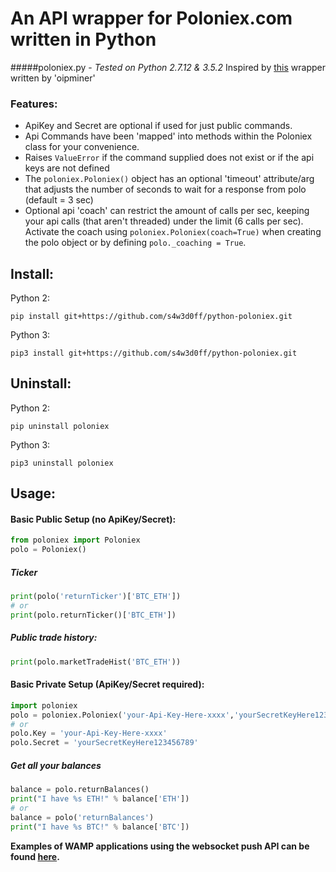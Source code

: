 # **An API wrapper for Poloniex.com written in Python**
#####poloniex.py - _Tested on Python 2.7.12 & 3.5.2_
Inspired by [this](http://pastebin.com/8fBVpjaj) wrapper written by 'oipminer'

### Features:
- ApiKey and Secret are optional if used for just public commands.
- Api Commands have been 'mapped' into methods within the Poloniex class for your convenience.
- Raises `ValueError` if the command supplied does not exist or if the api keys are not defined
- The `poloniex.Poloniex()` object has an optional 'timeout' attribute/arg that adjusts the number of seconds to wait for a response from polo (default = 3 sec)
- Optional api 'coach' can restrict the amount of calls per sec, keeping your api calls (that aren't threaded) under the limit (6 calls per sec). Activate the coach using `poloniex.Poloniex(coach=True)` when creating the polo object or by defining `polo._coaching = True`.

## Install:
Python 2: 
```
pip install git+https://github.com/s4w3d0ff/python-poloniex.git
```

Python 3: 
```
pip3 install git+https://github.com/s4w3d0ff/python-poloniex.git
```

## Uninstall:
Python 2: 
```
pip uninstall poloniex
```

Python 3: 
```
pip3 uninstall poloniex
```

## Usage:
#### **Basic Public Setup (no ApiKey/Secret):**
```python
from poloniex import Poloniex
polo = Poloniex()
```
##### Ticker
```python
print(polo('returnTicker')['BTC_ETH'])
# or
print(polo.returnTicker()['BTC_ETH'])
```
##### Public trade history:
```python
print(polo.marketTradeHist('BTC_ETH'))
```

#### **Basic Private Setup (ApiKey/Secret required):**
```python
import poloniex
polo = poloniex.Poloniex('your-Api-Key-Here-xxxx','yourSecretKeyHere123456789')
# or
polo.Key = 'your-Api-Key-Here-xxxx'
polo.Secret = 'yourSecretKeyHere123456789'
```
##### Get all your balances
```python
balance = polo.returnBalances()
print("I have %s ETH!" % balance['ETH'])
# or
balance = polo('returnBalances')
print("I have %s BTC!" % balance['BTC'])
```

**Examples of WAMP applications using the websocket push API can be found [here](https://github.com/s4w3d0ff/python-poloniex/tree/master/examples).**
